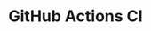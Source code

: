 # GitHub Actions CI

























































































































































































































































































































































































































































































































































































































































































































































